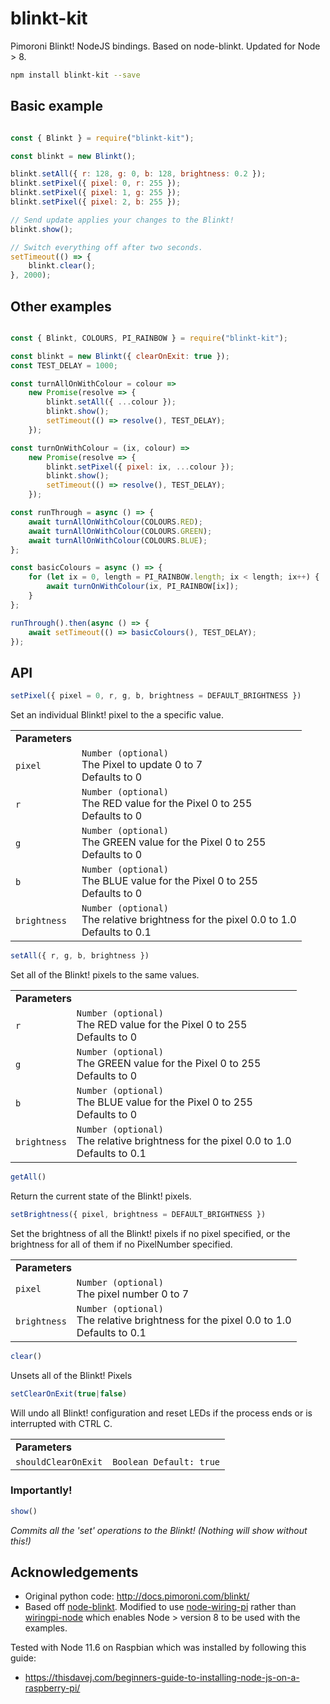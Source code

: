 # blinkt-kit

Pimoroni Blinkt! NodeJS bindings. Based on node-blinkt. Updated for Node > 8.

```sh
npm install blinkt-kit --save
```
## Basic example

```javascript

const { Blinkt } = require("blinkt-kit");

const blinkt = new Blinkt();

blinkt.setAll({ r: 128, g: 0, b: 128, brightness: 0.2 });
blinkt.setPixel({ pixel: 0, r: 255 });
blinkt.setPixel({ pixel: 1, g: 255 });
blinkt.setPixel({ pixel: 2, b: 255 });

// Send update applies your changes to the Blinkt!
blinkt.show();

// Switch everything off after two seconds.
setTimeout(() => {
	blinkt.clear();
}, 2000);

```

## Other examples

```javascript

const { Blinkt, COLOURS, PI_RAINBOW } = require("blinkt-kit");

const blinkt = new Blinkt({ clearOnExit: true });
const TEST_DELAY = 1000;

const turnAllOnWithColour = colour =>
	new Promise(resolve => {
		blinkt.setAll({ ...colour });
		blinkt.show();
		setTimeout(() => resolve(), TEST_DELAY);
	});

const turnOnWithColour = (ix, colour) =>
	new Promise(resolve => {
		blinkt.setPixel({ pixel: ix, ...colour });
		blinkt.show();
		setTimeout(() => resolve(), TEST_DELAY);
	});

const runThrough = async () => {
	await turnAllOnWithColour(COLOURS.RED);
	await turnAllOnWithColour(COLOURS.GREEN);
	await turnAllOnWithColour(COLOURS.BLUE);
};

const basicColours = async () => {
	for (let ix = 0, length = PI_RAINBOW.length; ix < length; ix++) {
		await turnOnWithColour(ix, PI_RAINBOW[ix]);
	}
};

runThrough().then(async () => {
	await setTimeout(() => basicColours(), TEST_DELAY);
});

```

## API

```javascript
setPixel({ pixel = 0, r, g, b, brightness = DEFAULT_BRIGHTNESS })
```
Set an individual Blinkt! pixel to the a specific value.
<table class="responsive">
  <tbody>
    <tr>
      <td><b>Parameters</b></td>
    </tr>
    <tr>
      <td>
        <code>pixel</code>
      </td>
      <td>
        <code>Number (optional)</code><br>
        The Pixel to update 0 to 7<br/> Defaults to 0
      </td>
    </tr>
	<tr>
      <td>
        <code>r</code>
      </td>
      <td>
        <code>Number (optional)</code><br>
        The RED value for the Pixel 0 to 255<br/> Defaults to 0
      </td>
    </tr>
	<tr>
      <td>
        <code>g</code>
      </td>
      <td>
        <code>Number (optional)</code><br>
        The GREEN value for the Pixel 0 to 255<br/>Defaults to 0
      </td>
    </tr>
	<tr>
      <td>
        <code>b</code>
      </td>
      <td>
        <code>Number (optional)</code><br>
        The BLUE value for the Pixel 0 to 255<br/>Defaults to 0
      </td>
    </tr>
	<tr>
      <td>
        <code>brightness</code>
      </td>
      <td>
        <code>Number (optional)</code><br>
        The relative brightness for the pixel 0.0 to 1.0<br/>Defaults to 0.1
      </td>
    </tr>

  </tbody>
</table>

```javascript
setAll({ r, g, b, brightness })
```
Set all of the Blinkt! pixels to the same values.
<table class="responsive">
  <tbody>
    <tr>
      <td colspan="2"><b>Parameters</b> </td>
    </tr>
	<tr>
      <td>
        <code>r</code>
      </td>
      <td>
        <code>Number (optional)</code><br>
        The RED value for the Pixel 0 to 255<br/> Defaults to 0
      </td>
    </tr>
	<tr>
      <td>
        <code>g</code>
      </td>
      <td>
        <code>Number (optional)</code><br>
        The GREEN value for the Pixel 0 to 255<br/>Defaults to 0
      </td>
    </tr>
	<tr>
      <td>
        <code>b</code>
      </td>
      <td>
        <code>Number (optional)</code><br>
        The BLUE value for the Pixel 0 to 255<br/>Defaults to 0
      </td>
    </tr>
	<tr>
      <td>
        <code>brightness</code>
      </td>
      <td>
        <code>Number (optional)</code><br>
        The relative brightness for the pixel 0.0 to 1.0<br/>Defaults to 0.1
      </td>
    </tr>

  </tbody>
</table>

```javascript
getAll()
```
Return the current state of the Blinkt! pixels.

```javascript
setBrightness({ pixel, brightness = DEFAULT_BRIGHTNESS })
```
Set the brightness of all the Blinkt! pixels if no pixel specified, or the brightness for all of them if no PixelNumber specified.
<table class="responsive">
  <tbody>
    <tr>
      <td colspan="2"><b>Parameters</b> </td>
    </tr>
	<tr>
      <td>
        <code>pixel</code>
      </td>
      <td>
        <code>Number (optional)</code><br>
        The pixel number 0 to 7
      </td>
    </tr>
	<tr>
      <td>
        <code>brightness</code>
      </td>
      <td>
        <code>Number (optional)</code><br>
       The relative brightness for the pixel 0.0 to 1.0<br/>Defaults to 0.1
      </td>
    </tr>


  </tbody>
</table>

```javascript
clear()
```
Unsets all of the Blinkt! Pixels

```javascript
setClearOnExit(true|false)
```
Will undo all Blinkt! configuration and reset LEDs if the process ends or is interrupted with CTRL C.
<table class="responsive">
  <tbody>
    <tr>
      <td colspan="2"><b>Parameters</b> </td>
    </tr>
	<tr>
      <td>
        <code>shouldClearOnExit</code>
      </td>
      <td>
        <code>Boolean Default: true</code><br>
      </td>
    </tr>



  </tbody>
</table>

### Importantly!

```javascript
show()
```
*Commits all the 'set' operations to the Blinkt! (Nothing will show without this!)*

## Acknowledgements

- Original python code: http://docs.pimoroni.com/blinkt/
- Based off [node-blinkt](https://github.com/irrelon/node-blinkt). Modified to use [node-wiring-pi](https://github.com/rsg98/node-wiring-pi) rather than [wiringpi-node](https://github.com/WiringPi/WiringPi-Node) which enables Node > version 8 to be used with the examples.

Tested with Node 11.6 on Raspbian which was installed by following this guide:

- https://thisdavej.com/beginners-guide-to-installing-node-js-on-a-raspberry-pi/